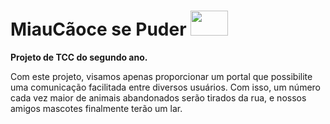 # MiauCãoce se Puder <img src="https://user-images.githubusercontent.com/48127848/69908506-b7ba1000-13c9-11ea-8627-6bfc721394fa.png" height="40" width="60" />


**Projeto de TCC do segundo ano.**


Com este projeto, visamos apenas proporcionar um portal que possibilite uma comunicação facilitada entre diversos usuários. Com isso, um número cada vez maior de animais abandonados serão tirados da rua, e nossos amigos mascotes finalmente terão um lar.
